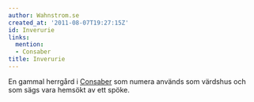 ```yaml
---
author: Wahnstrom.se
created_at: '2011-08-07T19:27:15Z'
id: Inverurie
links:
  mention:
  - Consaber
title: Inverurie
---
```


En gammal herrgård i [Consaber] som numera används som värdshus och som sägs vara hemsökt av ett
spöke.

  [Consaber]: Consaber